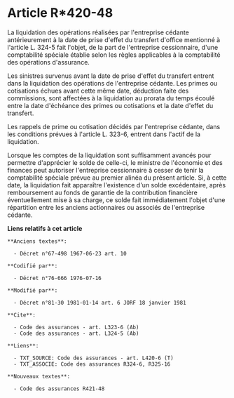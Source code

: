 # Article R*420-48

La liquidation des opérations réalisées par l'entreprise cédante antérieurement à la date de prise d'effet du transfert
d'office mentionné à l'article L. 324-5 fait l'objet, de la part de l'entreprise cessionnaire, d'une comptabilité spéciale
établie selon les règles applicables à la comptabilité des opérations d'assurance.

Les sinistres survenus avant la date de prise d'effet du transfert entrent dans la liquidation des opérations de l'entreprise
cédante. Les primes ou cotisations échues avant cette même date, déduction faite des commissions, sont affectées à la
liquidation au prorata du temps écoulé entre la date d'échéance des primes ou cotisations et la date d'effet du transfert.

Les rappels de prime ou cotisation décidés par l'entreprise cédante, dans les conditions prévues à l'article L. 323-6,
entrent dans l'actif de la liquidation.

Lorsque les comptes de la liquidation sont suffisamment avancés pour permettre d'apprécier le solde de celle-ci, le ministre
de l'économie et des finances peut autoriser l'entreprise cessionnaire à cesser de tenir la comptabilité spéciale prévue au
premier alinéa du présent article. Si, à cette date, la liquidation fait apparaître l'existence d'un solde excédentaire,
après remboursement au fonds de garantie de la contribution financière éventuellement mise à sa charge, ce solde fait
immédiatement l'objet d'une répartition entre les anciens actionnaires ou associés de l'entreprise cédante.

**Liens relatifs à cet article**

	**Anciens textes**:

	  - Décret n°67-498 1967-06-23 art. 10

	**Codifié par**:

	  - Décret n°76-666 1976-07-16

	**Modifié par**:

	  - Décret n°81-30 1981-01-14 art. 6 JORF 18 janvier 1981

	**Cite**:

	  - Code des assurances - art. L323-6 (Ab)
	  - Code des assurances - art. L324-5 (Ab)

	**Liens**:

	  - TXT_SOURCE: Code des assurances - art. L420-6 (T)
	  - TXT_ASSOCIE: Code des assurances R324-6, R325-16

	**Nouveaux textes**:

	  - Code des assurances R421-48
